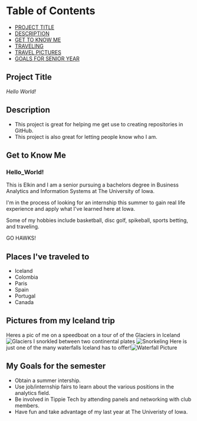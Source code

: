 # Table of Contents

- [PROJECT TITLE](#Project-Title)
- [DESCRIPTION](#Description)
- [GET TO KNOW ME](#Get-to-Know-me)
- [TRAVELING](#Favorite-places-visited)
- [TRAVEL PICTURES](#Travel-Pictures)
- [GOALS FOR SENIOR YEAR](#My-Goals)

## Project Title
*Hello World!* 

## Description
- This project is great for helping me get use to creating repositories in GitHub.
- This project is also great for letting people know who I am. 

## Get to Know Me
### Hello_World!

This is Elkin and I am a senior pursuing a bachelors degree in Business Analytics and Information Systems at The University of Iowa.

I'm in the process of looking for an internship this summer to gain real life experience and apply what I've learned here at Iowa. 

Some of my hobbies include basketball, disc golf, spikeball, sports betting, and traveling. 

GO HAWKS!

## Places I've traveled to

- Iceland
- Colombia 
- Paris
- Spain
- Portugal 
- Canada

## Pictures from my Iceland trip
Heres a pic of me on a speedboat on a tour of of the Glaciers in Iceland ![Glaciers](https://user-images.githubusercontent.com/90931535/134597681-22cdd2bd-6da8-4312-be20-c5c72519cae8.jpeg)
I snorkled between two continental plates ![Snorkeling](https://user-images.githubusercontent.com/90931535/134597695-fe621227-9bb0-4d56-936c-c6234142b354.png)
Here is just one of the many waterfalls Iceland has to offer!![Waterfall Picture](https://user-images.githubusercontent.com/90931535/134597707-fe6a5086-37b1-4c99-ab74-d9217ca641a3.jpeg)

## My Goals for the semester

- Obtain a summer intership.
- Use job/internship fairs to learn about the various positions in the analytics field.
- Be involved in Tippie Tech by attending panels and networking with club members.
- Have fun and take advantage of my last year at The Univeristy of Iowa.










